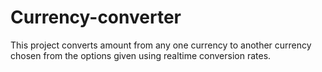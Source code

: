 # Currency-converter
This project converts amount from any one currency to another currency chosen from the options given using realtime conversion rates.
